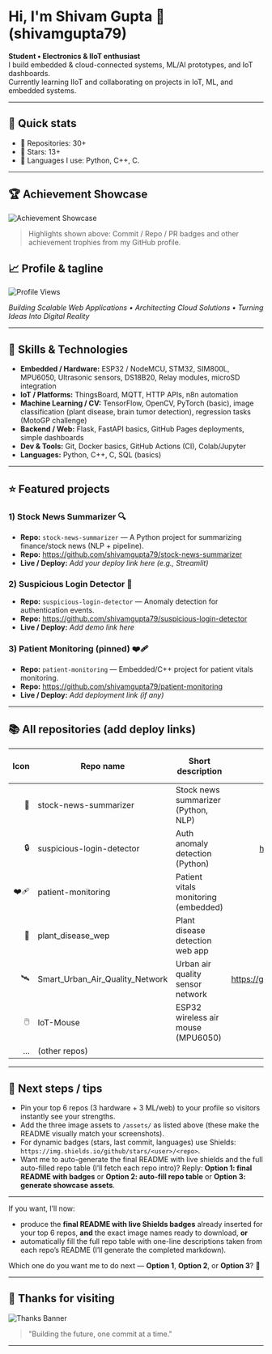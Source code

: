 # Hi, I'm Shivam Gupta 👋 (shivamgupta79)

**Student • Electronics & IIoT enthusiast**  
I build embedded & cloud-connected systems, ML/AI prototypes, and IoT dashboards.  
Currently learning IIoT and collaborating on projects in IoT, ML, and embedded systems.

---

## 🔭 Quick stats
- 🔸 Repositories: 30+  
- 🔸 Stars: 13+  
- 🔸 Languages I use: Python, C++, C.

---

## 🏆 Achievement Showcase
<!-- Upload `assets/achievement-showcase.png` to your repo and this will show -->
![Achievement Showcase](/assets/achievement-showcase.png)

> Highlights shown above: Commit / Repo / PR badges and other achievement trophies from my GitHub profile.



## 📈 Profile & tagline
<!-- Upload `assets/profile-views.png` to your repo and this will show -->
![Profile Views](/assets/profile-views.png)

*Building Scalable Web Applications • Architecting Cloud Solutions • Turning Ideas Into Digital Reality*

---

## 🧰 Skills & Technologies
- **Embedded / Hardware:** ESP32 / NodeMCU, STM32, SIM800L, MPU6050, Ultrasonic sensors, DS18B20, Relay modules, microSD integration  
- **IoT / Platforms:** ThingsBoard, MQTT, HTTP APIs, n8n automation  
- **Machine Learning / CV:** TensorFlow, OpenCV, PyTorch (basic), image classification (plant disease, brain tumor detection), regression tasks (MotoGP challenge)  
- **Backend / Web:** Flask, FastAPI basics, GitHub Pages deployments, simple dashboards  
- **Dev & Tools:** Git, Docker basics, GitHub Actions (CI), Colab/Jupyter  
- **Languages:** Python, C++, C, SQL (basics)

---

## ⭐ Featured projects
### 1) **Stock News Summarizer** 🔍
- **Repo:** `stock-news-summarizer` — A Python project for summarizing finance/stock news (NLP + pipeline).  
- **Repo:** https://github.com/shivamgupta79/stock-news-summarizer  
- **Live / Deploy:** _Add your deploy link here (e.g., Streamlit)_

### 2) **Suspicious Login Detector** 🔐
- **Repo:** `suspicious-login-detector` — Anomaly detection for authentication events.  
- **Repo:** https://github.com/shivamgupta79/suspicious-login-detector  
- **Live / Deploy:** _Add demo link here_

### 3) **Patient Monitoring (pinned)** ❤️‍🩹
- **Repo:** `patient-monitoring` — Embedded/C++ project for patient vitals monitoring.  
- **Repo:** https://github.com/shivamgupta79/patient-monitoring  
- **Live / Deploy:** _Add deployment link (if any)_

---

## 📚 All repositories (add deploy links)
| Icon | Repo name | Short description | Repo link | Demo / Deploy |
|---:|---|---|---:|---|
| 🎯 | stock-news-summarizer | Stock news summarizer (Python, NLP) | https://github.com/shivamgupta79/stock-news-summarizer | _paste demo link_ |
| 🔒 | suspicious-login-detector | Auth anomaly detection (Python) | https://github.com/shivamgupta79/suspicious-login-detector | _paste demo link_ |
| ❤️‍🩹 | patient-monitoring | Patient vitals monitoring (embedded) | https://github.com/shivamgupta79/patient-monitoring | _paste demo link_ |
| 🌱 | plant_disease_wep | Plant disease detection web app | https://github.com/shivamgupta79/plant_disease_wep | _paste link_ |
| 🛰️ | Smart_Urban_Air_Quality_Network | Urban air quality sensor network | https://github.com/shivamgupta79/Smart_Urban_Air_Quality_Network | _paste link_ |
| 🖱️ | IoT-Mouse | ESP32 wireless air mouse (MPU6050) | https://github.com/shivamgupta79/IoT-Mouse | _paste link_ |
| ... | (other repos) |  | https://github.com/shivamgupta79 | _paste_ |

---

## 🔧 Next steps / tips
- Pin your top 6 repos (3 hardware + 3 ML/web) to your profile so visitors instantly see your strengths.
- Add the three image assets to `/assets/` as listed above (these make the README visually match your screenshots).
- For dynamic badges (stars, last commit, languages) use Shields: `https://img.shields.io/github/stars/<user>/<repo>`.
- Want me to auto-generate the final README with live shields and the full auto-filled repo table (I’ll fetch each repo intro)? Reply: **Option 1: final README with badges** or **Option 2: auto-fill repo table** or **Option 3: generate showcase assets**.

---

If you want, I’ll now:
- produce the **final README with live Shields badges** already inserted for your top 6 repos, **and** the exact image names ready to download, **or**
- automatically fill the full repo table with one-line descriptions taken from each repo’s README (I’ll generate the completed markdown).

Which one do you want me to do next — **Option 1**, **Option 2**, or **Option 3**? 🚀


---

## 🙏 Thanks for visiting
<!-- Upload `assets/thanks-banner.png` to your repo and this will show -->
![Thanks Banner](/assets/thanks-banner.png)

> "Building the future, one commit at a time."

---
